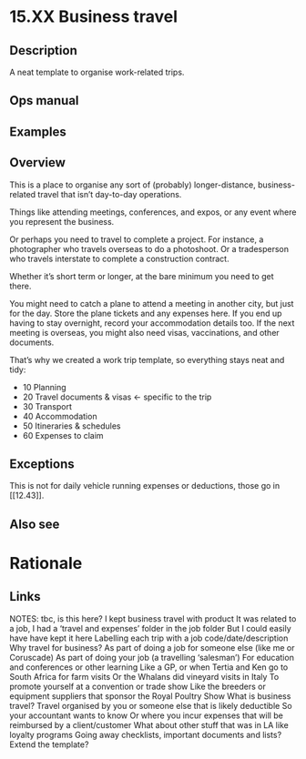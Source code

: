 # 15.XX Business travel

## Description

A neat template to organise work-related trips.

## Ops manual

## Examples

## Overview

This is a place to organise any sort of (probably) longer-distance, business-related travel that isn’t day-to-day operations.

Things like attending meetings, conferences, and expos, or any event where you represent the business.

Or perhaps you need to travel to complete a project. For instance, a photographer who travels overseas to do a photoshoot. Or a tradesperson who travels interstate to complete a construction contract.

Whether it’s short term or longer, at the bare minimum you need to get there.

You might need to catch a plane to attend a meeting in another city, but just for the day. Store the plane tickets and any expenses here. If you end up having to stay overnight, record your accommodation details too. If the next meeting is overseas, you might also need visas, vaccinations, and other documents.

That’s why we created a work trip template, so everything stays neat and tidy:

- 10 Planning
- 20 Travel documents & visas ← specific to the trip
- 30 Transport
- 40 Accommodation
- 50 Itineraries & schedules
- 60 Expenses to claim

## Exceptions

This is not for daily vehicle running expenses or deductions, those go in [[12.43]].

## Also see

# Rationale

## Links

NOTES:
tbc, is this here?
I kept business travel with product
It was related to a job, I had a ‘travel and expenses’ folder in the job folder
But I could easily have have kept it here
Labelling each trip with a job code/date/description
Why travel for business?
As part of doing a job for someone else (like me or Coruscade)
As part of doing your job (a travelling ‘salesman’)
For education and conferences or other learning
Like a GP, or when Tertia and Ken go to South Africa for farm visits
Or the Whalans did vineyard visits in Italy
To promote yourself at a convention or trade show
Like the breeders or equipment suppliers that sponsor the Royal Poultry Show
What is business travel?
Travel organised by you or someone else that is likely deductible
So your accountant wants to know
Or where you incur expenses that will be reimbursed by a client/customer
What about other stuff that was in LA like loyalty programs
Going away checklists, important documents and lists?
Extend the template?
